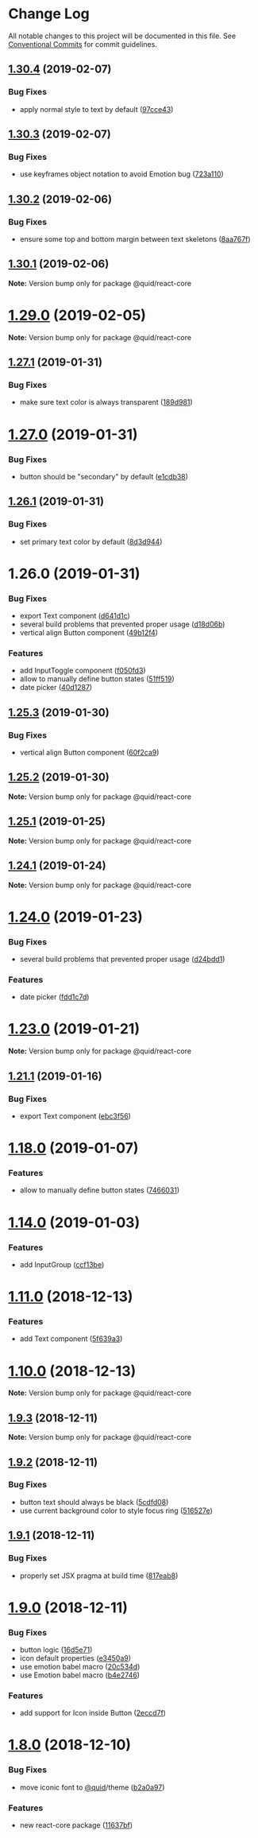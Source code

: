 # Change Log

All notable changes to this project will be documented in this file.
See [Conventional Commits](https://conventionalcommits.org) for commit guidelines.

## [1.30.4](https://github.com/quid/refraction/tree/master/packages/react-core/compare/v1.30.3...v1.30.4) (2019-02-07)


### Bug Fixes

* apply normal style to text by default ([97cce43](https://github.com/quid/refraction/tree/master/packages/react-core/commit/97cce43))





## [1.30.3](https://github.com/quid/refraction/tree/master/packages/react-core/compare/v1.30.2...v1.30.3) (2019-02-07)


### Bug Fixes

* use keyframes object notation to avoid Emotion bug ([723a110](https://github.com/quid/refraction/tree/master/packages/react-core/commit/723a110))





## [1.30.2](https://github.com/quid/refraction/tree/master/packages/react-core/compare/v1.30.1...v1.30.2) (2019-02-06)


### Bug Fixes

* ensure some top and bottom margin between text skeletons ([8aa767f](https://github.com/quid/refraction/tree/master/packages/react-core/commit/8aa767f))





## [1.30.1](https://github.com/quid/refraction/tree/master/packages/react-core/compare/v1.30.0...v1.30.1) (2019-02-06)

**Note:** Version bump only for package @quid/react-core





# [1.29.0](https://github.com/quid/refraction/tree/master/packages/react-core/compare/v1.28.0...v1.29.0) (2019-02-05)

**Note:** Version bump only for package @quid/react-core





## [1.27.1](https://github.com/quid/refraction/tree/master/packages/react-core/compare/v1.27.0...v1.27.1) (2019-01-31)


### Bug Fixes

* make sure text color is always transparent ([189d981](https://github.com/quid/refraction/tree/master/packages/react-core/commit/189d981))





# [1.27.0](https://github.com/quid/refraction/tree/master/packages/react-core/compare/v1.26.1...v1.27.0) (2019-01-31)


### Bug Fixes

* button should be "secondary" by default ([e1cdb38](https://github.com/quid/refraction/tree/master/packages/react-core/commit/e1cdb38))





## [1.26.1](https://github.com/quid/refraction/tree/master/packages/react-core/compare/v1.26.0...v1.26.1) (2019-01-31)


### Bug Fixes

* set primary text color by default ([8d3d944](https://github.com/quid/refraction/tree/master/packages/react-core/commit/8d3d944))





# 1.26.0 (2019-01-31)


### Bug Fixes

* export Text component ([d641d1c](https://github.com/quid/refraction/tree/master/packages/react-core/commit/d641d1c))
* several build problems that prevented proper usage ([d18d06b](https://github.com/quid/refraction/tree/master/packages/react-core/commit/d18d06b))
* vertical align Button component ([49b12f4](https://github.com/quid/refraction/tree/master/packages/react-core/commit/49b12f4))


### Features

* add InputToggle component ([f050fd3](https://github.com/quid/refraction/tree/master/packages/react-core/commit/f050fd3))
* allow to manually define button states ([51ff519](https://github.com/quid/refraction/tree/master/packages/react-core/commit/51ff519))
* date picker ([40d1287](https://github.com/quid/refraction/tree/master/packages/react-core/commit/40d1287))





## [1.25.3](https://github.com/quid/refraction/tree/master/packages/react-core/compare/v1.25.2...v1.25.3) (2019-01-30)


### Bug Fixes

* vertical align Button component ([60f2ca9](https://github.com/quid/refraction/tree/master/packages/react-core/commit/60f2ca9))





## [1.25.2](https://github.com/quid/refraction/tree/master/packages/react-core/compare/v1.25.1...v1.25.2) (2019-01-30)

**Note:** Version bump only for package @quid/react-core





## [1.25.1](https://github.com/quid/refraction/compare/v1.25.0...v1.25.1) (2019-01-25)

**Note:** Version bump only for package @quid/react-core





## [1.24.1](https://github.com/quid/refraction/compare/v1.24.0...v1.24.1) (2019-01-24)

**Note:** Version bump only for package @quid/react-core





# [1.24.0](https://github.com/quid/refraction/compare/v1.23.0...v1.24.0) (2019-01-23)


### Bug Fixes

* several build problems that prevented proper usage ([d24bdd1](https://github.com/quid/refraction/commit/d24bdd1))


### Features

* date picker ([fdd1c7d](https://github.com/quid/refraction/commit/fdd1c7d))





# [1.23.0](https://github.com/quid/refraction/compare/v1.22.0...v1.23.0) (2019-01-21)

**Note:** Version bump only for package @quid/react-core





## [1.21.1](https://github.com/quid/refraction/compare/v1.21.0...v1.21.1) (2019-01-16)


### Bug Fixes

* export Text component ([ebc3f56](https://github.com/quid/refraction/commit/ebc3f56))





# [1.18.0](https://github.com/quid/refraction/compare/v1.17.0...v1.18.0) (2019-01-07)


### Features

* allow to manually define button states ([7466031](https://github.com/quid/refraction/commit/7466031))





# [1.14.0](https://github.com/quid/refraction/compare/v1.13.0...v1.14.0) (2019-01-03)


### Features

* add InputGroup ([ccf13be](https://github.com/quid/refraction/commit/ccf13be))





# [1.11.0](https://github.com/quid/refraction/compare/v1.10.0...v1.11.0) (2018-12-13)


### Features

* add Text component ([5f639a3](https://github.com/quid/refraction/commit/5f639a3))





# [1.10.0](https://github.com/quid/refraction/compare/v1.9.3...v1.10.0) (2018-12-13)

**Note:** Version bump only for package @quid/react-core





## [1.9.3](https://github.com/quid/refraction/compare/v1.9.2...v1.9.3) (2018-12-11)

**Note:** Version bump only for package @quid/react-core





## [1.9.2](https://github.com/quid/refraction/compare/v1.9.1...v1.9.2) (2018-12-11)


### Bug Fixes

* button text should always be black ([5cdfd08](https://github.com/quid/refraction/commit/5cdfd08))
* use current background color to style focus ring ([516527e](https://github.com/quid/refraction/commit/516527e))





## [1.9.1](https://github.com/quid/refraction/compare/v1.9.0...v1.9.1) (2018-12-11)


### Bug Fixes

* properly set JSX pragma at build time ([817eab8](https://github.com/quid/refraction/commit/817eab8))





# [1.9.0](https://github.com/quid/refraction/compare/v1.8.0...v1.9.0) (2018-12-11)


### Bug Fixes

* button logic ([16d5e71](https://github.com/quid/refraction/commit/16d5e71))
* icon default properties ([e3450a9](https://github.com/quid/refraction/commit/e3450a9))
* use emotion babel macro ([20c534d](https://github.com/quid/refraction/commit/20c534d))
* use Emotion babel macro ([b4e2746](https://github.com/quid/refraction/commit/b4e2746))


### Features

* add support for Icon inside Button ([2eccd7f](https://github.com/quid/refraction/commit/2eccd7f))





# [1.8.0](https://github.com/quid/refraction/compare/v1.7.1...v1.8.0) (2018-12-10)


### Bug Fixes

* move iconic font to [@quid](https://github.com/quid)/theme ([b2a0a97](https://github.com/quid/refraction/commit/b2a0a97))


### Features

* new react-core package ([11637bf](https://github.com/quid/refraction/commit/11637bf))
